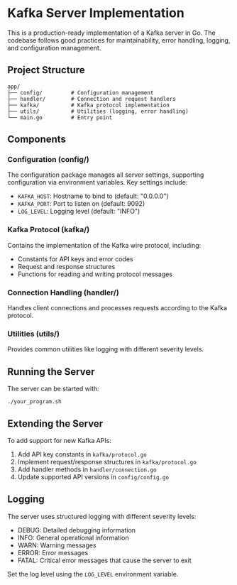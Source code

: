 # Kafka Server Implementation

This is a production-ready implementation of a Kafka server in Go. The codebase follows good practices for maintainability, error handling, logging, and configuration management.

## Project Structure

```
app/
├── config/         # Configuration management
├── handler/        # Connection and request handlers
├── kafka/          # Kafka protocol implementation
├── utils/          # Utilities (logging, error handling)
└── main.go         # Entry point
```

## Components

### Configuration (config/)

The configuration package manages all server settings, supporting configuration via environment variables. Key settings include:

- `KAFKA_HOST`: Hostname to bind to (default: "0.0.0.0")
- `KAFKA_PORT`: Port to listen on (default: 9092)
- `LOG_LEVEL`: Logging level (default: "INFO")

### Kafka Protocol (kafka/)

Contains the implementation of the Kafka wire protocol, including:

- Constants for API keys and error codes
- Request and response structures
- Functions for reading and writing protocol messages

### Connection Handling (handler/)

Handles client connections and processes requests according to the Kafka protocol.

### Utilities (utils/)

Provides common utilities like logging with different severity levels.

## Running the Server

The server can be started with:

```
./your_program.sh
```

## Extending the Server

To add support for new Kafka APIs:

1. Add API key constants in `kafka/protocol.go`
2. Implement request/response structures in `kafka/protocol.go`
3. Add handler methods in `handler/connection.go`
4. Update supported API versions in `config/config.go`

## Logging

The server uses structured logging with different severity levels:
- DEBUG: Detailed debugging information
- INFO: General operational information
- WARN: Warning messages
- ERROR: Error messages
- FATAL: Critical error messages that cause the server to exit

Set the log level using the `LOG_LEVEL` environment variable. 